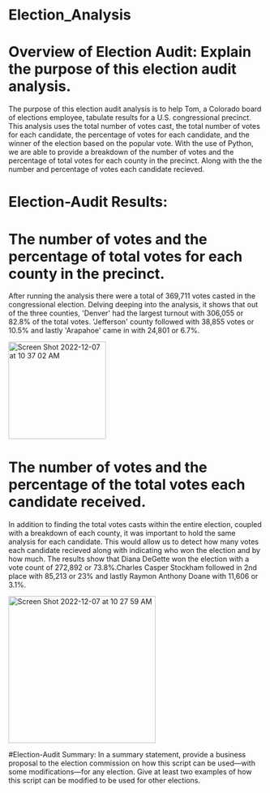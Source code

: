 # Election_Analysis

# Overview of Election Audit: Explain the purpose of this election audit analysis.
  The purpose of this election audit analysis is to help Tom, a Colorado board of elections employee, tabulate results for a U.S. congressional precinct. This analysis uses the total number of votes cast, the total number of votes for each candidate, the percentage of votes for each candidate, and the winner of the election based on the popular vote. With the use of Python, we are able to provide a breakdown of the number of votes and the percentage of total votes for each county in the precinct. Along with the the number and percentage of votes each candidate recieved. 

# Election-Audit Results: 
# The number of votes and the percentage of total votes for each county in the precinct.
  After running the analysis there were a total of 369,711 votes casted in the congressional election. Delving deeping into the analysis, it shows that out of the three counties, 'Denver' had the largest turnout with 306,055 or 82.8% of the total votes. 'Jefferson' county followed with 38,855 votes or 10.5% and lastly 'Arapahoe' came in with 24,801 or 6.7%. 
  
<img width="192" alt="Screen Shot 2022-12-07 at 10 37 02 AM" src="https://user-images.githubusercontent.com/117120227/206267252-962e58df-2a9b-4592-afb9-63841977b32c.png">

# The number of votes and the percentage of the total votes each candidate received.
  In addition to finding the total votes casts within the entire election, coupled with a breakdown of each county, it was important to hold the same analysis for each candidate. This would allow us to detect how many votes each candidate recieved along with indicating who won the election and by how much. The results show that Diana DeGette won the election with a vote count of 272,892 or 73.8%.Charles Casper Stockham followed in 2nd place with 85,213 or 23% and lastly Raymon Anthony Doane with 11,606 or 3.1%.
  
<img width="290" alt="Screen Shot 2022-12-07 at 10 27 59 AM" src="https://user-images.githubusercontent.com/117120227/206265669-93643293-ae66-43ee-ac66-3c3943e82e2b.png">

#Election-Audit Summary: In a summary statement, provide a business proposal to the election commission on how this script can be used—with some modifications—for any election. Give at least two examples of how this script can be modified to be used for other elections.
